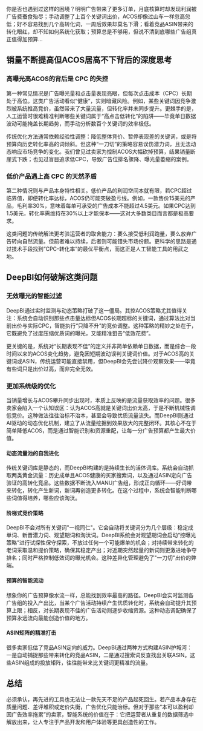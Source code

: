 你是否也遇到过这样的困境？明明广告带来了更多订单，月底核算时却发现利润被广告费蚕食殆尽；手动调整了上百个关键词出价，ACOS却像过山车一样忽高忽低；好不容易找到几个高转化词，一周后效果却莫名下滑；看着竞品ASIN带来的转化眼红，却不知如何系统化获取；预算总是不够用，但说不清到底哪些广告组真正值得加预算...

## 销量不断提高但ACOS居高不下背后的深度思考

### **高曝光高ACOS的背后是** **CPC** **的失控**

第一种常见情况是广告曝光量和点击量表现亮眼，但每次点击成本（CPC）长期处于高位。这类广告活动看似“健康”，实则暗藏风险。例如，某些关键词因竞争激烈被系统推高竞价，虽然带来了大量流量，但转化率并未同步提升。更棘手的是，人工运营时很难精准判断哪些关键词属于“高点击低转化”的陷阱——毕竟单日数据波动可能掩盖长期趋势，而手动分析数百个关键词的效率极低。

传统优化方法通常依赖经验性调整：降低整体竞价、暂停表现差的关键词，或是将预算向历史转化率高的词倾斜。但这种“一刀切”的策略容易误伤潜力词，且无法动态响应市场竞争的变化。我们曾见过卖家为控制ACOS大幅砍掉预算，结果销量断崖式下跌；也见过盲目追求低CPC，导致广告位排名骤降、曝光量萎缩的案例。

### **低价产品遇上高** **CPC** **的天然矛盾**

第二种情况则与产品本身特性相关。低价产品的利润空间本就有限，若CPC超过临界值，即便转化率达标，ACOS仍可能突破盈亏线。例如，一款售价15美元的产品，毛利率30%，意味着每单可承受的广告成本不能超过4.5美元。如果CPC达到1.5美元，转化率需维持在30%以上才能保本——这对大多数类目而言都是极高要求。

这类问题的传统解法更考验运营者的取舍能力：要么接受低利润跑量，要么放弃广告转向自然流量。但前者难以持续，后者则可能错失市场份额。更科学的思路是通过技术手段找到“CPC-转化率”的最优平衡点，而这正是人工智能工具的用武之地。

## **DeepBI如何破解这类问题**

### **无效曝光的智能过滤**

DeepBI通过实时监测与动态策略打破了这一僵局。其控ACOS策略尤其值得关注：系统会自动识别那些点击量达标但ACOS长期超标的关键词，通过算法比对当前出价与实际CPC，智能执行“只降不升”的竞价调整。这种策略的精妙之处在于，它既避免了过度压缩优质词的曝光，又能精准狙击“低效花费”。

更关键的是，系统对“长期表现不佳”的定义并非简单依赖单日数据，而是综合一段时间以来的ACOS变化趋势，避免因短期波动误判关键词价值。对于ACOS高的关键词或ASIN，传统运营可能直接禁用，但DeepBI会先尝试降价观察效果——毕竟有些词只是出价过高，而非完全无效。

### 更加系统级的优化

当销量增长与ACOS攀升同步出现时，本质上反映的是流量获取效率的问题。很多卖家会陷入一个认知误区：认为ACOS高就是关键词出价太高，于是不断机械性调低竞价。这种做法往往治标不治本，甚至会导致优质流量流失。而DeepBI则通过AI驱动的动态优化机制，建立了从流量挖掘到效果放大的完整闭环。其核心不在于简单降低ACOS，而是通过智能识别和资源重配，让每一分广告预算都产生最大价值。

#### **动态流量池的自我进化**

传统关键词库是静态的，而DeepBI构建的是持续生长的活体词库。系统会自动抓取两类黄金流量：历史成单且ACOS健康的买家搜索词，以及通过ASIN定向广告验证的高转化竞品。这些数据不断流入MANU广告组，形成正向循环——好词带来转化，转化产生新词，新词再创造更多转化。在这个过程中，系统会智能判断哪些词值得培养，哪些应该淘汰。

#### **阶梯式竞价策略**

DeepBI不会对所有关键词"一视同仁"。它会自动将关键词分为几个层级：稳定成单词、新晋潜力词、观望期词和淘汰词。DeepBI系统会对观望期词会启动“控曝光策略”进行试探性保守探索，不放过任何一个可能爆单的机会；对持续带来转化的老词采取温和提价策略，确保其稳定产出；对近期突然起量的新词则更激进地争夺排名；同时严格控制低效词的曝光机会。这种差异化管理避免了"一刀切"出价的弊端。

#### **预算的智能流动**

想象你的广告预算像水流一样，总能找到效率最高的路径。DeepBI会实时监测各广告组的投入产出比，当某个广告活动持续产生优质转化时，系统会自动提升其预算上限；相反，对长期表现不佳的广告活动则逐步收缩资源。这种动态调配确保了预算永远流向最能创造价值的地方。

#### **ASIN矩阵的精准打击**

很多卖家低估了竞品ASIN定向的威力。DeepBI通过两种方式构建ASIN护城河：一是自动捕捉那些带来转化的竞品ASIN，二是通过搜索词反查找出关联ASIN。这些ASIN组成的投放矩阵，往往能带来比关键词更精准的流量。

## **总结**

必须承认，再先进的工具也无法让一款先天不足的产品起死回生。若产品本身存在质量问题、差评堆积或定价失衡，广告优化只能治标。但对于那些“本可以盈利却因广告效率拖累”的卖家，智能系统的价值在于：它把运营者从重复的数据筛选中解放出来，让人专注于产品开发和用户体验等更具创造性的工作。